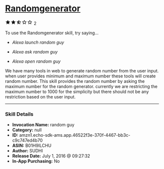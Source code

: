 # [Randomgenerator](http://alexa.amazon.com/#skills/amzn1.echo-sdk-ams.app.46522f3e-370f-4467-bb3c-c9c747ed4b70)
![2.5 stars](../../images/ic_star_black_18dp_1x.png)![2.5 stars](../../images/ic_star_black_18dp_1x.png)![2.5 stars](../../images/ic_star_half_black_18dp_1x.png)![2.5 stars](../../images/ic_star_border_black_18dp_1x.png)![2.5 stars](../../images/ic_star_border_black_18dp_1x.png) 2

To use the Randomgenerator skill, try saying...

* *Alexa launch random guy*

* *Alexa ask random guy*

* *Alexa open random guy*

We have many tools in web to generate random number from the user input. when user provides minimum and maximum number these tools will create random number. This skill provides the random number by asking the maximum number for the random generator. currently we are restricting the maximum number to 1000 for the simplicity but there should not be any restriction based on the user input.

***

### Skill Details

* **Invocation Name:** random guy
* **Category:** null
* **ID:** amzn1.echo-sdk-ams.app.46522f3e-370f-4467-bb3c-c9c747ed4b70
* **ASIN:** B01H9ILCHU
* **Author:** SUDHI
* **Release Date:** July 1, 2016 @ 09:27:32
* **In-App Purchasing:** No
